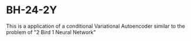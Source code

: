 # BH-24-2Y
This is a application of a conditional Variational Autoencoder similar to the problem of "2 Bird 1 Neural Network"
